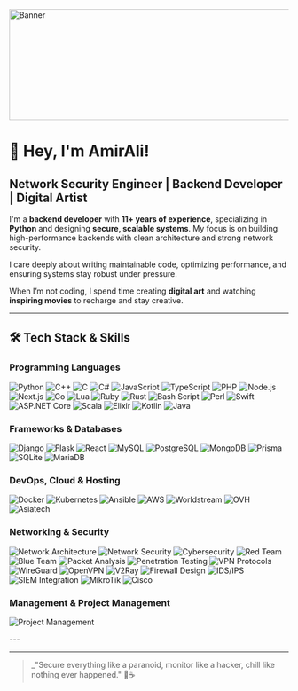 
<img src="https://i.ibb.co/ZRZ3kPYc/c04a6fa3c949036f0788a776dfcc05aa.jpg" alt="Banner" width="1200" height="200">

# 👋 Hey, I'm AmirAli!

## Network Security Engineer | Backend Developer | Digital Artist

I'm a **backend developer** with **11+ years of experience**, specializing in **Python** and designing **secure, scalable systems**. My focus is on building high-performance backends with clean architecture and strong network security.

I care deeply about writing maintainable code, optimizing performance, and ensuring systems stay robust under pressure.

When I’m not coding, I spend time creating **digital art** and watching **inspiring movies** to recharge and stay creative.

---

## 🛠 Tech Stack & Skills

### Programming Languages
<p>
  <img src="https://img.shields.io/badge/Python-3776AB?style=for-the-badge&logo=python&logoColor=white" alt="Python">
  <img src="https://img.shields.io/badge/C%2B%2B-00599C?style=for-the-badge&logo=c%2B%2B&logoColor=white" alt="C++">
  <img src="https://img.shields.io/badge/C-A8B9CC?style=for-the-badge&logo=c&logoColor=black" alt="C">
  <img src="https://img.shields.io/badge/C%23-239120?style=for-the-badge&logo=c-sharp&logoColor=white" alt="C#">
  <img src="https://img.shields.io/badge/JavaScript-F7DF1E?style=for-the-badge&logo=javascript&logoColor=black" alt="JavaScript">
  <img src="https://img.shields.io/badge/TypeScript-3178C6?style=for-the-badge&logo=typescript&logoColor=white" alt="TypeScript">
  <img src="https://img.shields.io/badge/PHP-777BB4?style=for-the-badge&logo=php&logoColor=white" alt="PHP">
  <img src="https://img.shields.io/badge/Node.js-339933?style=for-the-badge&logo=node.js&logoColor=white" alt="Node.js">
  <img src="https://img.shields.io/badge/Next.js-000000?style=for-the-badge&logo=next.js&logoColor=white" alt="Next.js">
  <img src="https://img.shields.io/badge/Go-00ADD8?style=for-the-badge&logo=go&logoColor=white" alt="Go">
  <img src="https://img.shields.io/badge/Lua-2C2D72?style=for-the-badge&logo=lua&logoColor=white" alt="Lua">
  <img src="https://img.shields.io/badge/Ruby-CC342D?style=for-the-badge&logo=ruby&logoColor=white" alt="Ruby">
  <img src="https://img.shields.io/badge/Rust-000000?style=for-the-badge&logo=rust&logoColor=white" alt="Rust">
  <img src="https://img.shields.io/badge/Bash_Script-4EAA25?style=for-the-badge&logo=gnubash&logoColor=white" alt="Bash Script">
  <img src="https://img.shields.io/badge/Perl-39457E?style=for-the-badge&logo=perl&logoColor=white" alt="Perl">
  <img src="https://img.shields.io/badge/Swift-FA7343?style=for-the-badge&logo=swift&logoColor=white" alt="Swift">
  <img src="https://img.shields.io/badge/ASP.NET_Core-5C2D91?style=for-the-badge&logo=dotnet&logoColor=white" alt="ASP.NET Core">
  <img src="https://img.shields.io/badge/Scala-DC322F?style=for-the-badge&logo=scala&logoColor=white" alt="Scala">
  <img src="https://img.shields.io/badge/Elixir-4B275F?style=for-the-badge&logo=elixir&logoColor=white" alt="Elixir">
  <img src="https://img.shields.io/badge/Kotlin-7F52FF?style=for-the-badge&logo=kotlin&logoColor=white" alt="Kotlin">
  <img src="https://img.shields.io/badge/Java-007396?style=for-the-badge&logo=java&logoColor=white" alt="Java">
</p>


### Frameworks & Databases
<p>
  <img src="https://img.shields.io/badge/Django-092E20?style=for-the-badge&logo=django&logoColor=white" alt="Django">
  <img src="https://img.shields.io/badge/Flask-000000?style=for-the-badge&logo=flask&logoColor=white" alt="Flask">
  <img src="https://img.shields.io/badge/React-61DAFB?style=for-the-badge&logo=react&logoColor=white" alt="React">
  <img src="https://img.shields.io/badge/MySQL-4479A1?style=for-the-badge&logo=mysql&logoColor=white" alt="MySQL">
  <img src="https://img.shields.io/badge/PostgreSQL-336791?style=for-the-badge&logo=postgresql&logoColor=white" alt="PostgreSQL">
  <img src="https://img.shields.io/badge/MongoDB-47A248?style=for-the-badge&logo=mongodb&logoColor=white" alt="MongoDB">
  <img src="https://img.shields.io/badge/Prisma-2D3748?style=for-the-badge&logo=prisma&logoColor=white" alt="Prisma">
  <img src="https://img.shields.io/badge/SQLite-003B57?style=for-the-badge&logo=sqlite&logoColor=white" alt="SQLite">
  <img src="https://img.shields.io/badge/MariaDB-003545?style=for-the-badge&logo=mariadb&logoColor=white" alt="MariaDB">
</p>


### DevOps, Cloud & Hosting
<p>
  <img src="https://img.shields.io/badge/Docker-2496ED?style=for-the-badge&logo=docker&logoColor=white" alt="Docker">
  <img src="https://img.shields.io/badge/Kubernetes-326CE5?style=for-the-badge&logo=kubernetes&logoColor=white" alt="Kubernetes">
  <img src="https://img.shields.io/badge/Ansible-EE0000?style=for-the-badge&logo=ansible&logoColor=white" alt="Ansible">
  <img src="https://img.shields.io/badge/AWS-232F3E?style=for-the-badge&logo=amazon-aws&logoColor=white" alt="AWS">
  <img src="https://img.shields.io/badge/Worldstream-232F3E?style=for-the-badge&logo=worldstream&logoColor=white" alt="Worldstream">
  <img src="https://img.shields.io/badge/OVH-123F6D?style=for-the-badge&logo=ovh&logoColor=white" alt="OVH">
  <img src="https://img.shields.io/badge/Asiatech-FF4500?style=for-the-badge&logo=asiatech&logoColor=white" alt="Asiatech">
</p>

### Networking & Security
<p> <img src="https://img.shields.io/badge/Network%20Architecture-1C1C1C?style=for-the-badge&logo=windowsxp&logoColor=white" alt="Network Architecture"> <img src="https://img.shields.io/badge/Network%20Security-111111?style=for-the-badge&logo=gnometerminal&logoColor=white" alt="Network Security"> <img src="https://img.shields.io/badge/Cybersecurity-000000?style=for-the-badge&logo=cybersecurity&logoColor=white" alt="Cybersecurity"> <img src="https://img.shields.io/badge/Red Team-8B0000?style=for-the-badge&logo=hackthebox&logoColor=white" alt="Red Team"> <img src="https://img.shields.io/badge/Blue Team-0000CD?style=for-the-badge&logo=tryhackme&logoColor=white" alt="Blue Team"> <img src="https://img.shields.io/badge/Packet%20Analysis-005C97?style=for-the-badge&logo=wireshark&logoColor=white" alt="Packet Analysis"> <img src="https://img.shields.io/badge/Penetration Testing-6A0DAD?style=for-the-badge&logo=gnuprivacyguard&logoColor=white" alt="Penetration Testing"> <img src="https://img.shields.io/badge/VPN%20Protocols-181818?style=for-the-badge&logo=wireguard&logoColor=white" alt="VPN Protocols"> <img src="https://img.shields.io/badge/WireGuard-881177?style=for-the-badge&logo=wireguard&logoColor=white" alt="WireGuard"> <img src="https://img.shields.io/badge/OpenVPN-FF6B00?style=for-the-badge&logo=openvpn&logoColor=white" alt="OpenVPN"> <img src="https://img.shields.io/badge/V2Ray-A00000?style=for-the-badge&logo=v2ray&logoColor=white" alt="V2Ray"> <img src="https://img.shields.io/badge/Firewall%20Design-222222?style=for-the-badge&logo=datadog&logoColor=white" alt="Firewall Design"> <img src="https://img.shields.io/badge/IDS%20%2F%20IPS%20Systems-343434?style=for-the-badge&logo=simpleicons&logoColor=white" alt="IDS/IPS"> <img src="https://img.shields.io/badge/SIEM%20Integration-0F0F0F?style=for-the-badge&logo=splunk&logoColor=white" alt="SIEM Integration"> <img src="https://img.shields.io/badge/MikroTik-FF8000?style=for-the-badge&logo=mikrotik&logoColor=white" alt="MikroTik"> <img src="https://img.shields.io/badge/Cisco-1BA0D7?style=for-the-badge&logo=cisco&logoColor=white" alt="Cisco"> </p>

### Management & Project Management
<p>
  <img src="https://img.shields.io/badge/Project Management-%23FF8000.svg?style=for-the-badge&logo=project&logoColor=white" alt="Project Management">
</p>
---

---

> _"Secure everything like a paranoid, monitor like a hacker, chill like nothing ever happened." 🔐☕️


